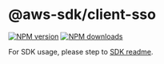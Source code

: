 # @aws-sdk/client-sso

[![NPM version](https://img.shields.io/npm/v/@aws-sdk/client-sso/rc.svg)](https://www.npmjs.com/package/@aws-sdk/client-sso)
[![NPM downloads](https://img.shields.io/npm/dm/@aws-sdk/client-sso.svg)](https://www.npmjs.com/package/@aws-sdk/client-sso)

For SDK usage, please step to [SDK readme](https://github.com/aws/aws-sdk-js-v3).
